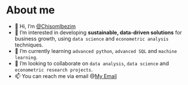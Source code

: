 # About me
- 👋 Hi, I’m [@ChisomIbezim](https://linkedin.com/in/ibezimchisom)
- 👀 I’m interested in developing **sustainable, data-driven solutions** for business growth, using `data science` and `econometric analysis` techniques.
- 🌱 I’m currently learning `advanced python`, `advanced SQL` and `machine learning`.
- 💞️ I’m looking to collaborate on `data analysis`, `data science` and `econometric research projects`.
- 📫 You can reach me via email @[My Email](ibezimchisom007@gamil.com)

<!---
ChisomIbezim/ChisomIbezim is a ✨ special ✨ repository because its `README.md` (this file) appears on your GitHub profile.
You can click the Preview link to take a look at your changes.
--->
